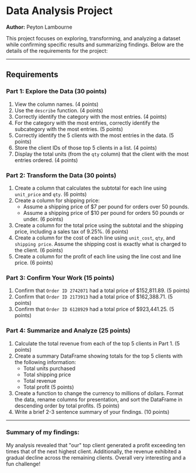 # Data Analysis Project

**Author:** Peyton Lambourne  

This project focuses on exploring, transforming, and analyzing a dataset while confirming specific results and summarizing findings. Below are the details of the requirements for the project:

---

## Requirements

### Part 1: Explore the Data (30 points)
1. View the column names. (4 points)
2. Use the `describe` function. (4 points)
3. Correctly identify the category with the most entries. (4 points)
4. For the category with the most entries, correctly identify the subcategory with the most entries. (5 points)
5. Correctly identify the 5 clients with the most entries in the data. (5 points)
6. Store the client IDs of those top 5 clients in a list. (4 points)
7. Display the total units (from the `qty` column) that the client with the most entries ordered. (4 points)

### Part 2: Transform the Data (30 points)
1. Create a column that calculates the subtotal for each line using `unit_price` and `qty`. (6 points)
2. Create a column for shipping price:
   - Assume a shipping price of $7 per pound for orders over 50 pounds.
   - Assume a shipping price of $10 per pound for orders 50 pounds or under. (6 points)
3. Create a column for the total price using the subtotal and the shipping price, including a sales tax of 9.25%. (6 points)
4. Create a column for the cost of each line using `unit_cost`, `qty`, and `shipping price`. Assume the shipping cost is exactly what is charged to the client. (6 points)
5. Create a column for the profit of each line using the line cost and line price. (6 points)

### Part 3: Confirm Your Work (15 points)
1. Confirm that `Order ID 2742071` had a total price of $152,811.89. (5 points)
2. Confirm that `Order ID 2173913` had a total price of $162,388.71. (5 points)
3. Confirm that `Order ID 6128929` had a total price of $923,441.25. (5 points)

### Part 4: Summarize and Analyze (25 points)
1. Calculate the total revenue from each of the top 5 clients in Part 1. (5 points)
2. Create a summary DataFrame showing totals for the top 5 clients with the following information:
   - Total units purchased
   - Total shipping price
   - Total revenue
   - Total profit (5 points)
3. Create a function to change the currency to millions of dollars. Format the data, rename columns for presentation, and sort the DataFrame in descending order by total profits. (5 points)
4. Write a brief 2-3 sentence summary of your findings. (10 points)

---

### Summary of my findings:

My analysis revealed that "our" top client generated a profit exceeding ten times that of the next highest client. Additionally, the revenue exhibited a gradual decline across the remaining clients. Overall very interesting and a fun challenge!